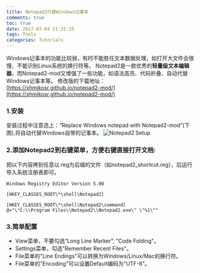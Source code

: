 ```yaml
---
title: Notepad2代替Windows记事本
comments: true
toc: true
date: 2017-07-04 21:31:15
tags: Tools
categories: Tutorials
---
```

Windows记事本的功能比较弱，有时不能胜任文本数据处理，如打开大文件会很慢、不能识别Linux系统的换行符等。
Notepad2是一款优秀的**轻量级文本编辑器**，而Notepad2-mod又增强了一些功能，如语法高亮、代码折叠、自动代替Windows记事本等。
修改版的下载地址：[https://xhmikosr.github.io/notepad2-mod/](https://xhmikosr.github.io/notepad2-mod/)
<!--more-->
### 1.安装
安装过程中注意选上：“Replace Windows notepad with Notepad2-mod”(下图),将自动代替Windows自带的记事本。
![Notepad2 Setup](https://www.ligene.cn/images/blog/notepad2_setup.png)
 
### 2.添加Notepad2到右键菜单，方便右键直接打开文档:
把以下内容拷到任意以.reg为后缀的文件（如notepad2_shortcut.reg），后运行导入系统注册表即可。
```
Windows Registry Editor Version 5.00
 
[HKEY_CLASSES_ROOT\*\shell\Notepad2]
 
[HKEY_CLASSES_ROOT\*\shell\Notepad2\command]
@="\"C:\\Program Files\\Notepad2\\Notepad2.exe\" \"%1\""
```
### 3.简单配置 
* View菜单，不要勾选“Long Line Marker”, "Code Folding"。
* Settings菜单，勾选"Remember Recent Files"。
* File菜单的"Line Endings"可以转换为Windows/Linux/Mac的换行符。
* File菜单的"Encoding"可以设置Default编码为"UTF-8"。